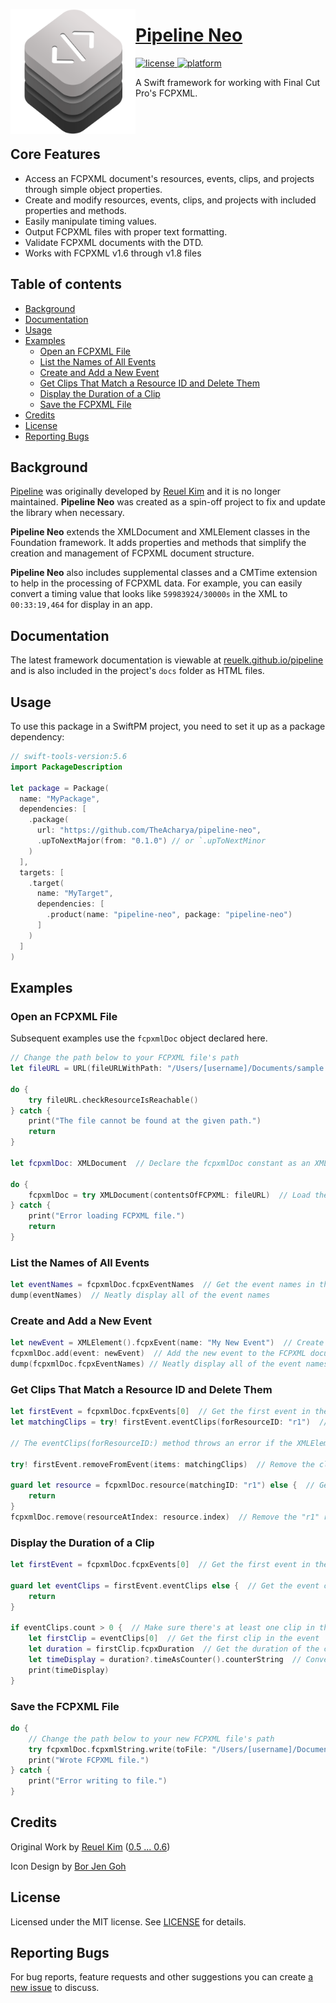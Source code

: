 <a href="https://github.com/TheAcharya/pipeline-neo"><img src="https://github.com/TheAcharya/pipeline-neo/blob/main/assets/Pipeline%20Neo_Icon.png?raw=true" width="200" alt="App icon" align="left"/>

<div>
<h1>Pipeline Neo</h1>
<!-- license -->
<a href="https://github.com/TheAcharya/pipeline-neo/blob/main/LICENSE">
<img src="http://img.shields.io/badge/license-MIT-lightgrey.svg?style=flat" alt="license"/>
</a>
<!-- platform -->
<a href="https://github.com/TheAcharya/pipeline-neo">
<img src="https://img.shields.io/badge/platform-macOS-lightgrey.svg?style=flat" alt="platform"/>
</a>
<p>
<p>A Swift framework for working with Final Cut Pro's FCPXML.</p>

<br>
<br>
</div>

## Core Features

- Access an FCPXML document's resources, events, clips, and projects through simple object properties.
- Create and modify resources, events, clips, and projects with included properties and methods.
- Easily manipulate timing values.
- Output FCPXML files with proper text formatting.
- Validate FCPXML documents with the DTD.
- Works with FCPXML v1.6 through v1.8 files

## Table of contents

- [Background](#background)
- [Documentation](#documentation)
- [Usage](#Usage)
- [Examples](#examples)
  - [Open an FCPXML File](#open-an-fcpxml-file)
  - [List the Names of All Events](#list-the-names-of-all-events)
  - [Create and Add a New Event](#create-and-add-a-new-event)
  - [Get Clips That Match a Resource ID and Delete Them](#get-clips-that-match-a-resource-id-and-delete-them)
  - [Display the Duration of a Clip](#display-the-duration-of-a-clip)
  - [Save the FCPXML File](#save-the-fcpxml-file)
- [Credits](#credits)
- [License](#license)
- [Reporting Bugs](#reporting-bugs)

## Background

[Pipeline](https://github.com/reuelk/pipeline) was originally developed by [Reuel Kim](https://github.com/reuelk) and it is no longer maintained. **Pipeline Neo** was created as a spin-off project to fix and update the library when necessary.

**Pipeline Neo** extends the XMLDocument and XMLElement classes in the Foundation framework. It adds properties and methods that simplify the creation and management of FCPXML document structure.

**Pipeline Neo** also includes supplemental classes and a CMTime extension to help in the processing of FCPXML data. For example, you can easily convert a timing value that looks like `59983924/30000s` in the XML to `00:33:19,464` for display in an app.

## Documentation
The latest framework documentation is viewable at [reuelk.github.io/pipeline](https://reuelk.github.io/pipeline) and is also included in the project's `docs` folder as HTML files.

## Usage

To use this package in a SwiftPM project, you need to set it up as a package dependency:

```swift
// swift-tools-version:5.6
import PackageDescription

let package = Package(
  name: "MyPackage",
  dependencies: [
    .package(
      url: "https://github.com/TheAcharya/pipeline-neo",
      .upToNextMajor(from: "0.1.0") // or `.upToNextMinor
    )
  ],
  targets: [
    .target(
      name: "MyTarget",
      dependencies: [
        .product(name: "pipeline-neo", package: "pipeline-neo")
      ]
    )
  ]
)
```

## Examples

### Open an FCPXML File
Subsequent examples use the `fcpxmlDoc` object declared here.

```swift
// Change the path below to your FCPXML file's path
let fileURL = URL(fileURLWithPath: "/Users/[username]/Documents/sample.fcpxml")  // Create a new URL object that points to the FCPXML file's path.

do {
	try fileURL.checkResourceIsReachable()
} catch {
	print("The file cannot be found at the given path.")
	return
}

let fcpxmlDoc: XMLDocument  // Declare the fcpxmlDoc constant as an XMLDocument object

do {
	fcpxmlDoc = try XMLDocument(contentsOfFCPXML: fileURL)  // Load the FCPXML file using the fileURL object
} catch {
	print("Error loading FCPXML file.")
	return
}
```

### List the Names of All Events

```swift
let eventNames = fcpxmlDoc.fcpxEventNames  // Get the event names in the FCPXML document
dump(eventNames)  // Neatly display all of the event names
```

### Create and Add a New Event

```swift
let newEvent = XMLElement().fcpxEvent(name: "My New Event")  // Create a new empty event
fcpxmlDoc.add(event: newEvent)  // Add the new event to the FCPXML document
dump(fcpxmlDoc.fcpxEventNames) // Neatly display all of the event names
```

### Get Clips That Match a Resource ID and Delete Them

```swift
let firstEvent = fcpxmlDoc.fcpxEvents[0]  // Get the first event in the FCPXML document
let matchingClips = try! firstEvent.eventClips(forResourceID: "r1")  // Get any clips that match resource ID "r1".

// The eventClips(forResourceID:) method throws an error if the XMLElement that calls it is not an event. Since we know that firstEvent is an event, it is safe to use "try!" to override the error handling.

try! firstEvent.removeFromEvent(items: matchingClips)  // Remove the clips that reference resource "r1".

guard let resource = fcpxmlDoc.resource(matchingID: "r1") else {  // Get the "r1" resource
	return
}
fcpxmlDoc.remove(resourceAtIndex: resource.index)  // Remove the "r1" resource from the FCPXML document
```

### Display the Duration of a Clip

```swift
let firstEvent = fcpxmlDoc.fcpxEvents[0]  // Get the first event in the FCPXML document

guard let eventClips = firstEvent.eventClips else {  // Get the event clips while guarding against a potential nil value
	return
}

if eventClips.count > 0 {  // Make sure there's at least one clip in the event
	let firstClip = eventClips[0]  // Get the first clip in the event
	let duration = firstClip.fcpxDuration  // Get the duration of the clip
	let timeDisplay = duration?.timeAsCounter().counterString  // Convert the duration, which is a CMTime value, to a String formatted as HH:MM:SS,MMM
	print(timeDisplay) 
}
```

### Save the FCPXML File

```swift
do {
	// Change the path below to your new FCPXML file's path
	try fcpxmlDoc.fcpxmlString.write(toFile: "/Users/[username]/Documents/sample-output.fcpxml", atomically: false, encoding: String.Encoding.utf8)
	print("Wrote FCPXML file.")
} catch {
	print("Error writing to file.")
}
```

## Credits

Original Work by [Reuel Kim](https://github.com/reuelk) ([0.5 ... 0.6](https://github.com/reuelk/pipeline))

Icon Design by [Bor Jen Goh](https://www.artstation.com/borjengoh)

## License

Licensed under the MIT license. See [LICENSE](https://github.com/TheAcharya/pipeline-neo/blob/main/LICENSE) for details.

## Reporting Bugs

For bug reports, feature requests and other suggestions you can create [a new issue](https://github.com/TheAcharya/pipeline-neo/issues) to discuss.
